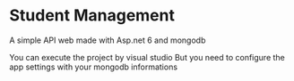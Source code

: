 # Student Management
A simple API web made with Asp.net 6 and mongodb

You can execute the project by visual studio
But you need to configure the app settings with your mongodb informations
